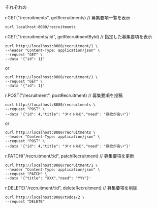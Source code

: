 それぞれの

r.GET("/recruitments", getRecruitments)        // 募集要項一覧を表示
````
curl localhost:8080/recruitments
````

r.GET("/recruitments/:id", getRecruitmentById) // 指定した募集要項を表示
````
curl http://localhost:8080/recruitment/1 \
--header "Content-Type: application/json" \
--request "GET" \
--data '{"id": 1}'
````
or
````
curl http://localhost:8080/recruitment/1 \
--request "GET" \
--data '{"id": 1}'
````

r.POST("/recruitment", postRecruitment) // 募集要項を投稿
````
curl http://localhost:8080/recruitments \
--request "POST" \
--data '{"id": 4,"title": "タイトルD","need": "意欲が高い"}'
````
or
````
curl http://localhost:8080/recruitments \
--header "Content-Type: application/json" \
--request "POST" \
--data '{"id": 4,"title": "タイトルD","need": "意欲が高い"}'
````

r.PATCH("/recruitment/:id", patchRecruitment)   // 募集要項を更新
````
curl http://localhost:8080/recruitment/1 \
--header "Content-Type: application/json" \
--request "PATCH" \
--data '{"title": "XXX","need": "YYY"}'
````

r.DELETE("/recruitment/:id", deleteRecruitment) // 募集要項を削除
````
curl http://localhost:8080/todos/2 \
--request "DELETE"
````